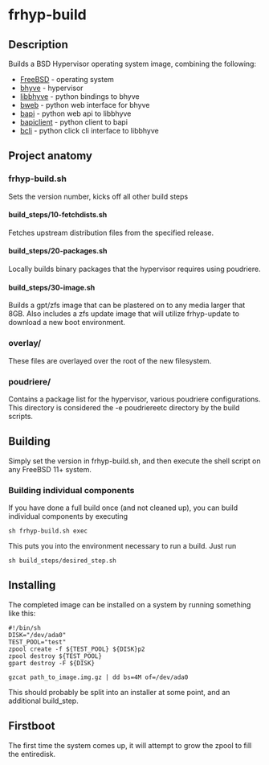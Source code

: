 # frhyp-build

## Description

Builds a BSD Hypervisor operating system image, combining the following:
* [FreeBSD](https://freebsd.org) - operating system
* [bhyve](https://bhyve.org) - hypervisor
* [libbhyve](https://github.com/elstevi/libbhyve) - python bindings to bhyve
* [bweb](https://github.com/elstevi/bweb) - python web interface for bhyve
* [bapi](https://github.com/elstevi/bapi) - python web api to libbhyve
* [bapiclient](https://github.com/elstevi/bapiclient) - python client to bapi
* [bcli](https://github.com/elstevi/bcli) - python click cli interface to libbhyve

## Project anatomy

### frhyp-build.sh 
Sets the version number, kicks off all other build steps

#### build\_steps/10-fetchdists.sh
Fetches upstream distribution files from the specified release.

#### build\_steps/20-packages.sh
Locally builds binary packages that the hypervisor requires using poudriere.

#### build\_steps/30-image.sh
Builds a gpt/zfs image that can be plastered on to any media larger that 8GB. Also includes a zfs update image that will utilize frhyp-update to download a new boot environment.

### overlay/
These files are overlayed over the root of the new filesystem.

### poudriere/
Contains a package list for the hypervisor, various poudriere configurations. This directory is considered the -e poudriereetc directory by the build scripts.

## Building

Simply set the version in frhyp-build.sh, and then execute the shell script on any FreeBSD 11+ system.

### Building individual components
If you have done a full build once (and not cleaned up), you can build individual components by executing

```sh frhyp-build.sh exec```

This puts you into the environment necessary to run a build. Just run

```sh build_steps/desired_step.sh```

## Installing
The completed image can be installed on a system by running something like this:

```
#!/bin/sh                    
DISK="/dev/ada0"             
TEST_POOL="test"             
zpool create -f ${TEST_POOL} ${DISK}p2                     
zpool destroy ${TEST_POOL}   
gpart destroy -F ${DISK}     

gzcat path_to_image.img.gz | dd bs=4M of=/dev/ada0 
```

This should probably be split into an installer at some point, and an additional build_step.

## Firstboot
The first time the system comes up, it will attempt to grow the zpool to fill the entiredisk.

